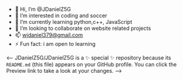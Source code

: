 - 👋 Hi, I’m @JDanielZ5G
- 👀 I’m interested in  coding and soccer
- 🌱 I’m currently learning python,c++, JavaScript 
- 💞️ I’m looking to collaborate on website related projects
- 📫 wjdaniel379@gmail.com 
- ⚡ Fun fact: i am open to learning

<--
JDanielZ5G/JDanielZ5G is a ✨ special ✨ repository because its `README.md` (this file) appears on your GitHub profile.
You can click the Preview link to take a look at your changes.
-->